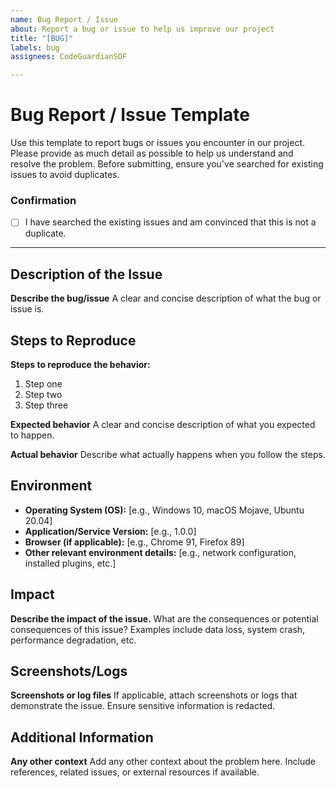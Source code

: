 ```yaml
---
name: Bug Report / Issue
about: Report a bug or issue to help us improve our project
title: "[BUG]"
labels: bug
assignees: CodeGuardianSOF

---
```


# Bug Report / Issue Template

Use this template to report bugs or issues you encounter in our project. Please provide as much detail as possible to help us understand and resolve the problem. Before submitting, ensure you've searched for existing issues to avoid duplicates.

### Confirmation

- [ ] I have searched the existing issues and am convinced that this is not a duplicate.

---

## Description of the Issue

**Describe the bug/issue**
A clear and concise description of what the bug or issue is.

## Steps to Reproduce

**Steps to reproduce the behavior:**
1. Step one
2. Step two
3. Step three

**Expected behavior**
A clear and concise description of what you expected to happen.

**Actual behavior**
Describe what actually happens when you follow the steps.

## Environment

- **Operating System (OS):** [e.g., Windows 10, macOS Mojave, Ubuntu 20.04]
- **Application/Service Version:** [e.g., 1.0.0]
- **Browser (if applicable):** [e.g., Chrome 91, Firefox 89]
- **Other relevant environment details:** [e.g., network configuration, installed plugins, etc.]

## Impact

**Describe the impact of the issue.**
What are the consequences or potential consequences of this issue? Examples include data loss, system crash, performance degradation, etc.

## Screenshots/Logs

**Screenshots or log files**
If applicable, attach screenshots or logs that demonstrate the issue. Ensure sensitive information is redacted.

## Additional Information

**Any other context**
Add any other context about the problem here. Include references, related issues, or external resources if available.
